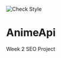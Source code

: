 ![Check Style](https://github.com/jgil325/AnimeApi/actions/workflows/checkStyle.yml/badge.svg)

# AnimeApi
Week 2 SEO Project
